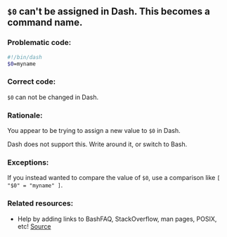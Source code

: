 ## `$0` can't be assigned in Dash. This becomes a command name.

### Problematic code:

```sh
#!/bin/dash
$0=myname
```

### Correct code:

`$0` can not be changed in Dash.

### Rationale:

You appear to be trying to assign a new value to `$0` in Dash.

Dash does not support this. Write around it, or switch to Bash.

### Exceptions:

If you instead wanted to compare the value of `$0`, use a comparison like `[ "$0" = "myname" ]`.

### Related resources:

* Help by adding links to BashFAQ, StackOverflow, man pages, POSIX, etc!
[Source](https://github.com/koalaman/shellcheck/wiki/SC2279)

